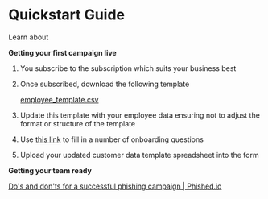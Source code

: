 # Quickstart Guide

Learn about 

**Getting your first campaign live**

1. You subscribe to the subscription which suits your business best
2. Once subscribed, download the following template
    
    [employee_template.csv](Quickstart%20Guide%202546f2381e1b4294b78cc2502d8c9fdd/employee_template.csv)
    
3. Update this template with your employee data ensuring not to adjust the format or structure of the template
4. Use [this link](https://forms.gle/A4qmm52QQVNjzMAt7) to fill in a number of onboarding questions
5. Upload your updated customer data template spreadsheet into the form

**Getting your team ready**

[Do's and don'ts for a successful phishing campaign | Phished.io](Do's%20and%20don'ts%20for%20a%20successful%20phishing%20campaign.md)